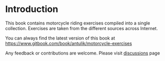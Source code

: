 # Introduction

This book contains motorcycle riding exercises compiled into a single collection. Exercises are taken from the different sources across Internet.

 You can always find the latest version of this book at
 https://www.gitbook.com/book/antulik/motorcycle-exercises

Any feedback or contributions are welcome. Please visit [discussions](https://www.gitbook.com/book/antulik/motorcycle-exercises/discussions) page

